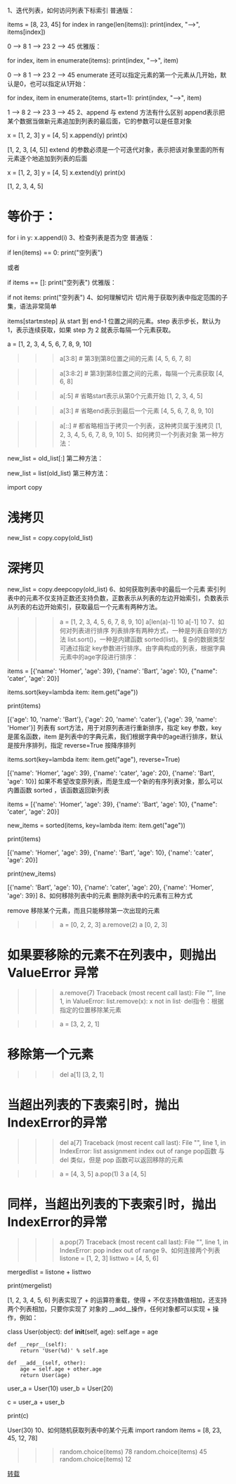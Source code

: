 
1、迭代列表，如何访问列表下标索引
普通版：

items = [8, 23, 45]
for index in range(len(items)):
    print(index, "-->", items[index])

>>>
0 --> 8
1 --> 23
2 --> 45
优雅版：

for index, item in enumerate(items):
    print(index, "-->", item)

>>>
0 --> 8
1 --> 23
2 --> 45
enumerate 还可以指定元素的第一个元素从几开始，默认是0，也可以指定从1开始：

for index, item in enumerate(items, start=1):
    print(index, "-->", item)

>>>
1 --> 8
2 --> 23
3 --> 45
2、append 与 extend 方法有什么区别
append表示把某个数据当做新元素追加到列表的最后面，它的参数可以是任意对象

x = [1, 2, 3]
y = [4, 5]
x.append(y)
print(x)

>>>
[1, 2, 3, [4, 5]]
extend 的参数必须是一个可迭代对象，表示把该对象里面的所有元素逐个地追加到列表的后面

x = [1, 2, 3]
y = [4, 5]
x.extend(y)
print(x)

>>>
[1, 2, 3, 4, 5]

# 等价于：
for i in y:
    x.append(i)
3、检查列表是否为空
普通版：

if len(items) == 0:
    print("空列表")

或者

if items == []:
    print("空列表")
优雅版：

if not items:
    print("空列表")
4、如何理解切片
切片用于获取列表中指定范围的子集，语法非常简单

items[start:end:step]
从 start 到 end-1 位置之间的元素。step 表示步长，默认为1，表示连续获取，如果 step 为 2 就表示每隔一个元素获取。

a = [1, 2, 3, 4, 5, 6, 7, 8, 9, 10]

>>> a[3:8] # 第3到第8位置之间的元素
[4, 5, 6, 7, 8]

>>> a[3:8:2] # 第3到第8位置之间的元素，每隔一个元素获取
[4, 6, 8]

>>> a[:5]   # 省略start表示从第0个元素开始
[1, 2, 3, 4, 5]

>>> a[3:]  # 省略end表示到最后一个元素
[4, 5, 6, 7, 8, 9, 10]

>>> a[::]  # 都省略相当于拷贝一个列表，这种拷贝属于浅拷贝
[1, 2, 3, 4, 5, 6, 7, 8, 9, 10]
5、如何拷贝一个列表对象
第一种方法：

new_list = old_list[:]
第二种方法：

new_list = list(old_list)
第三种方法：

import copy
# 浅拷贝
new_list = copy.copy(old_list)
# 深拷贝
new_list = copy.deepcopy(old_list)
6、如何获取列表中的最后一个元素
索引列表中的元素不仅支持正数还支持负数，正数表示从列表的左边开始索引，负数表示从列表的右边开始索引，获取最后一个元素有两种方法。

>>> a = [1, 2, 3, 4, 5, 6, 7, 8, 9, 10]
>>> a[len(a)-1]
10
>>> a[-1]
10
7、如何对列表进行排序
列表排序有两种方式，一种是列表自带的方法 list.sort()，一种是内建函数 sorted(list)。复杂的数据类型可通过指定 key参数进行排序。由字典构成的列表，根据字典元素中的age字段进行排序：


items = [{'name': 'Homer', 'age': 39},
         {'name': 'Bart', 'age': 10},
         {"name": 'cater', 'age': 20}]

items.sort(key=lambda item: item.get("age"))

print(items)

>>>
[{'age': 10, 'name': 'Bart'}, {'age': 20, 'name': 'cater'}, {'age': 39, 'name': 'Homer'}]
列表有 sort方法，用于对原列表进行重新排序，指定 key 参数，key 是匿名函数，item 是列表中的字典元素，我们根据字典中的age进行排序，默认是按升序排列，指定 reverse=True 按降序排列

items.sort(key=lambda item: item.get("age"), reverse=True)

>>>
[{'name': 'Homer', 'age': 39}, {'name': 'cater', 'age': 20}, {'name': 'Bart', 'age': 10}]
如果不希望改变原列表，而是生成一个新的有序列表对象，那么可以内置函数 sorted ，该函数返回新列表

items = [{'name': 'Homer', 'age': 39},
         {'name': 'Bart', 'age': 10},
         {"name": 'cater', 'age': 20}]

new_items = sorted(items, key=lambda item: item.get("age"))

print(items)
>>>
[{'name': 'Homer', 'age': 39}, {'name': 'Bart', 'age': 10}, {'name': 'cater', 'age': 20}]

print(new_items)
>>>
[{'name': 'Bart', 'age': 10}, {'name': 'cater', 'age': 20}, {'name': 'Homer', 'age': 39}]
8、如何移除列表中的元素
删除列表中的元素有三种方式

remove 移除某个元素，而且只能移除第一次出现的元素

>>> a = [0, 2, 2, 3]
>>> a.remove(2)
>>> a
[0, 2, 3]

# 如果要移除的元素不在列表中，则抛出 ValueError 异常
>>> a.remove(7)
Traceback (most recent call last):
  File "<stdin>", line 1, in <module>
ValueError: list.remove(x): x not in list·
del指令：根据指定的位置移除某元素

>>> a = [3, 2, 2, 1]
# 移除第一个元素
>>> del a[1]
[3, 2, 1]

# 当超出列表的下表索引时，抛出IndexError的异常
>>> del a[7]
Traceback (most recent call last):
  File "<stdin>", line 1, in <module>
IndexError: list assignment index out of range
pop函数 与del 类似，但是 pop 函数可以返回移除的元素

>>> a = [4, 3, 5]
>>> a.pop(1)
3
>>> a
[4, 5]

# 同样，当超出列表的下表索引时，抛出IndexError的异常
>>> a.pop(7)
Traceback (most recent call last):
  File "<stdin>", line 1, in <module>
IndexError: pop index out of range
9、如何连接两个列表
listone = [1, 2, 3]
listtwo = [4, 5, 6]

mergedlist = listone + listtwo

print(mergelist)
>>>
[1, 2, 3, 4, 5, 6]
列表实现了 + 的运算符重载，使得 + 不仅支持数值相加，还支持两个列表相加，只要你实现了 对象的 __add__操作，任何对象都可以实现 + 操作，例如：

class User(object):
    def __init__(self, age):
        self.age = age

    def __repr__(self):
        return 'User(%d)' % self.age

    def __add__(self, other):
        age = self.age + other.age
        return User(age)

user_a = User(10)
user_b = User(20)

c = user_a + user_b

print(c)

>>>
User(30)
10、如何随机获取列表中的某个元素
import random
items = [8, 23, 45, 12, 78]

>>> random.choice(items)
78
>>> random.choice(items)
45
>>> random.choice(items)
12

[转载](https://mp.weixin.qq.com/s?__biz=MjM5MzgyODQxMQ==&mid=2650371678&idx=1&sn=de791b0341e9075064b02124af1fe864&chksm=be9ccd0a89eb441c54837140cfa0c3070431dc2c4fa0fb8a64a91419dd7923490273dff305c8&mpshare=1&)
